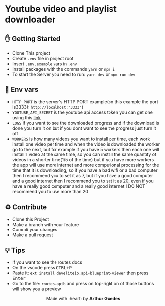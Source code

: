 # Youtube video and playlist downloader

## :hand: Getting Started
- Clone This project
- Create `.env` file in project root
- Insert `.env.example` vars in `.env`
- Install packages with the commands `yarn` or `npm i`
- To start the Server you need to run: `yarn dev` or `npm run dev`

## :satellite: Env vars
- ` HTTP_PORT ` is the server's HTTP PORT example(on this example the port is3333): ` http://localhost:"3333" `)
- ` YOUTUBE_API_SECRET ` is the youtube api access token you can get one using this [link](https://developers.google.com/youtube/registering_an_application)
- ` LOGS ` if you want to see the downloaded progress and if the download is done you turn it on but if you dont want to see the progress just turn it off
- ` WORKERS ` is how many videos you want to install per time, each work install one video per time and when the video is downloaded the worker go to the next, but for example if you have 5 workers then each one will install 1 video at the same time, so you can install the same quantity of videos in a shorter time(1/5 of the time) but if you have more workers the app will use more internet and more computional processing for the time that it is downloading, so if you have a bad wifi or a bad computer then I recommend you to set it as 7, but if you have a good computer and a good internet then I recommend you to set it as 20, even if you have a really good computer and a really good internet I DO NOT recommend you to use more than 20

## :recycle: Contribute
- Clone this Project
- Make a branch with your feature
- Commit your changes
- Make a pull request

## :bulb: Tips
- If you want to see the routes docs
- On the vscode press <kbd>CTRL+P</kbd>
- Paste it: `ext install develiteio.api-blueprint-viewer` then press <kbd>Enter</kbd>
- Go to the file: `routes.apib` and press on top-right on of those buttons will show you a preview

<p align="center">Made with :heart: by <strong>Arthur Guedes</strong></p>
